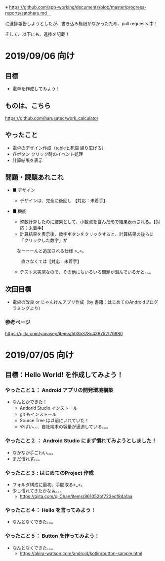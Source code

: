 ※ https://github.com/app-working/documents/blob/master/progress-reports/satoharu.md　

に進捗報告しようとしたが、書き込み権限がなかったため、pull requests 中！

そして、以下にも、進捗を記載！



# 2019/09/06 向け

## 目標
- 電卓を作成してみよう！

## ものは、こちら
https://github.com/harusatec/work_calculator

## やったこと
- 電卓のデザイン作成（tableと死闘 繰り広げる）
- 各ボタン クリック時のイベント処理
- 計算結果を表示

## 問題・課題あれこれ
- ■ デザイン
  - デザインは、完全に後回し 【対応：未着手】
- ■ 機能
  - 整数計算したのに結果として、小数点を含んだ形で結果表示される。【対応：未着手】
  - 計算結果を表示後、数字ボタンをクリックすると、計算結果の後ろに「クリックした数字」が
  
  　なーーーんと追加される仕様 >_<。
   
  　　直さなくては【対応：未着手】
  
  - テスト未実施なので、その他にもいろいろ問題が潜んでいるかと。。。
  
## 次回目標
- 電卓の改良 or じゃんけんアプリ作成（by 書籍：はじめてのAndroidプログラミングより）

### 参考ページ

https://qiita.com/yanasep/items/503b378c439752f70880


# 2019/07/05 向け

## 目標：Hello World! を作成してみよう！

### やったこと１： Android アプリの開発環境構築
- なんとかできた！
  - Andorid Studio インストール  
  - git もインストール
  - Source Tree は以前にいれていた！
  - やばい、、、自社端末の容量が逼迫している。。。

### やったこと２ ： Android Studio にまず慣れてみようとしました！
- なかなか手ごわい。。。
- まだ慣れず。。。

### やったこと３ :  はじめてのProject 作成
- フォルダ構成に最初、手間取る>_<。
- 少し慣れてきたかなぁ。。。
  - https://qiita.com/qiiChan/items/861052bf723ecf84a1aa

### やったこと４： Hello を言ってみよう！
- なんとなくできた。。。
   
### やったこと５： Button を作ってみよう！
- なんとなくできた。。。
  - https://akira-watson.com/android/kotlin/button-sample.html
    
    
